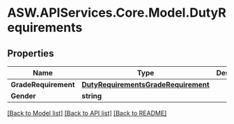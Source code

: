
# ASW.APIServices.Core.Model.DutyRequirements

## Properties

Name | Type | Description | Notes
------------ | ------------- | ------------- | -------------
**GradeRequirement** | [**DutyRequirementsGradeRequirement**](DutyRequirementsGradeRequirement.md) |  | [optional] 
**Gender** | **string** |  | [optional] 

[[Back to Model list]](../README.md#documentation-for-models)
[[Back to API list]](../README.md#documentation-for-api-endpoints)
[[Back to README]](../README.md)

